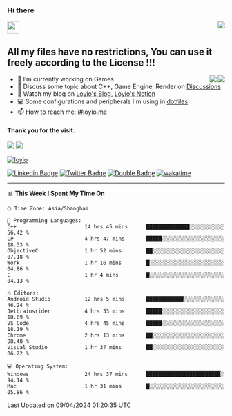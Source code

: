 <h3 align="left">Hi there</h3>
<img src='https://em-content.zobj.net/source/animated-noto-color-emoji/356/waving-hand_light-skin-tone_1f44b-1f3fb_1f3fb.gif' width='28' />
<a align="right" href="https://github.com/loyio/loyio/blob/master/STAR/README.md"><img align="right" src="https://img.shields.io/badge/LOYIO-STAR-green" /></a>

## All my files have no restrictions, You can use it freely according to the License !!!

<a href="https://github.com/loyio#gh-light-mode-only">
     <img align="right"  src="https://loy-readme.vercel.app/api/top-langs/?username=loyio&langs_count=6&hide=css,html,jupyter%20notebook" />
</a>

<a href="https://github.com/loyio#gh-dark-mode-only">
  <img align="right"  src="https://loy-readme.vercel.app/api/top-langs/?username=loyio&langs_count=6&theme=slateorange&hide=css,html,jupyter%20notebook" />
</a>



- 🔭 I’m currently working on Games
- 💬 Discuss some topic about C++, Game Engine, Render on [Discussions](https://github.com/loyio/loyio/discussions)
- 📔 Watch my blog on [Loyio's Blog](https://loyio.me), [Loyio's Notion](https://loyio.notion.site/loyio/Loyio-s-Dashboard-2f56bd29222a445ea9d9e8802a1ac83b)
- 💻 Some configurations and peripherals I'm using in [dotfiles](https://github.com/loyio/dotfiles)
- 📫 How to reach me: i#loyio.me


#### Thank you for the visit.
<img src="http://profile-counter.glitch.me/loyio/count.svg" />

<img src="https://loy-readme.vercel.app/api?username=loyio&show_icons=true&hide=stars&include_all_commits=true&hide_title=true&theme=slateorange" />

     

[![loyio](https://github-profile-trophy.vercel.app/?username=loyio&theme=onedark&column=4)](https://github.com/loyio)

[![Linkedin Badge](https://img.shields.io/badge/-@loyio-0077b5?style=flat-square&logo=Linkedin&logoColor=white&labelColor=0077b5&link=https://www.linkedin.com/in/loyio-hex-363172158/)](https://www.linkedin.com/in/loyio-hex-363172158/)
[![Twitter Badge](https://img.shields.io/badge/-@loyiome-000000?style=flat-square&labelColor=000000&logo=x&logoColor=white&link=https://twitter.com/loyiome)](https://twitter.com/loyiome)
[![Double Badge](https://img.shields.io/badge/@loyio-007722?style=flat&logo=Douban&logoColor=white)](https://www.douban.com/people/susmote)
[![wakatime](https://wakatime.com/badge/user/c0ddc104-5a20-41d1-ab9a-c4d9ea20a4d9.svg)](https://wakatime.com/@c0ddc104-5a20-41d1-ab9a-c4d9ea20a4d9)

-------
<!--START_SECTION:waka-->
📊 **This Week I Spent My Time On** 

```text
🕑︎ Time Zone: Asia/Shanghai

💬 Programming Languages: 
C++                      14 hrs 45 mins      ██████████████░░░░░░░░░░░   56.42 % 
C#                       4 hrs 47 mins       █████░░░░░░░░░░░░░░░░░░░░   18.33 % 
ObjectiveC               1 hr 52 mins        ██░░░░░░░░░░░░░░░░░░░░░░░   07.18 % 
Work                     1 hr 16 mins        █░░░░░░░░░░░░░░░░░░░░░░░░   04.86 % 
C                        1 hr 4 mins         █░░░░░░░░░░░░░░░░░░░░░░░░   04.13 % 

🔥 Editors: 
Android Studio           12 hrs 5 mins       ████████████░░░░░░░░░░░░░   46.24 % 
Jetbrainsrider           4 hrs 53 mins       █████░░░░░░░░░░░░░░░░░░░░   18.69 % 
VS Code                  4 hrs 45 mins       █████░░░░░░░░░░░░░░░░░░░░   18.19 % 
Chrome                   2 hrs 13 mins       ██░░░░░░░░░░░░░░░░░░░░░░░   08.48 % 
Visual Studio            1 hr 37 mins        ██░░░░░░░░░░░░░░░░░░░░░░░   06.22 % 

💻 Operating System: 
Windows                  24 hrs 37 mins      ████████████████████████░   94.14 % 
Mac                      1 hr 31 mins        █░░░░░░░░░░░░░░░░░░░░░░░░   05.86 % 
```


 Last Updated on 09/04/2024 01:20:35 UTC
<!--END_SECTION:waka-->

